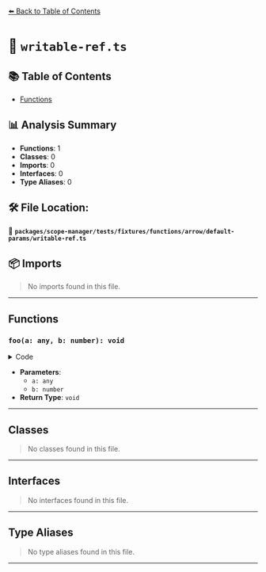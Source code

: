 [⬅️ Back to Table of Contents](../../../../../../../index.md)

# 📄 `writable-ref.ts`

## 📚 Table of Contents

- [Functions](#functions)

## 📊 Analysis Summary

- **Functions**: 1
- **Classes**: 0
- **Imports**: 0
- **Interfaces**: 0
- **Type Aliases**: 0

## 🛠️ File Location:
📂 **`packages/scope-manager/tests/fixtures/functions/arrow/default-params/writable-ref.ts`**

## 📦 Imports

> No imports found in this file.


---

## Functions

### `foo(a: any, b: number): void`

<details><summary>Code</summary>

```ts
(a, b = 0) => {}
```
</details>

- **Parameters**:
  - `a: any`
  - `b: number`
- **Return Type**: `void`

---

## Classes

> No classes found in this file.


---

## Interfaces

> No interfaces found in this file.


---

## Type Aliases

> No type aliases found in this file.


---